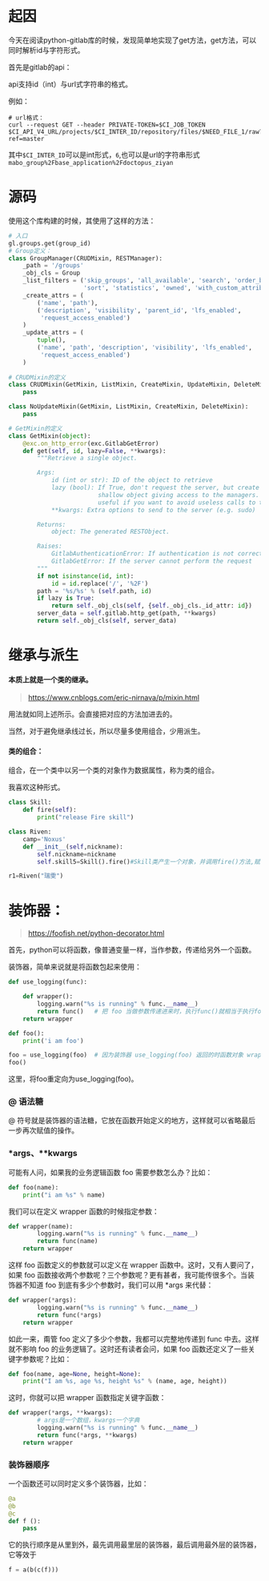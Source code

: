 # 起因

今天在阅读python-gitlab库的时候，发现简单地实现了get方法，get方法，可以同时解析id与字符形式。

首先是gitlab的api：

api支持id（int）与url式字符串的格式。

例如：

```shell
# url格式：
curl --request GET --header PRIVATE-TOKEN=$CI_JOB_TOKEN $CI_API_V4_URL/projects/$CI_INTER_ID/repository/files/$NEED_FILE_1/raw?ref=master
```

其中`$CI_INTER_ID`可以是int形式，`6`,也可以是url的字符串形式`mabo_group%2Fbase_application%2Fdoctopus_ziyan`

# 源码

使用这个库构建的时候，其使用了这样的方法：

```python
# 入口
gl.groups.get(group_id)
# Group定义：
class GroupManager(CRUDMixin, RESTManager):
	_path = '/groups'
    _obj_cls = Group
    _list_filters = ('skip_groups', 'all_available', 'search', 'order_by',
                     'sort', 'statistics', 'owned', 'with_custom_attributes')
    _create_attrs = (
        ('name', 'path'),
        ('description', 'visibility', 'parent_id', 'lfs_enabled',
         'request_access_enabled')
    )
    _update_attrs = (
        tuple(),
        ('name', 'path', 'description', 'visibility', 'lfs_enabled',
         'request_access_enabled')
    )
    
# CRUDMixin的定义
class CRUDMixin(GetMixin, ListMixin, CreateMixin, UpdateMixin, DeleteMixin):
    pass

class NoUpdateMixin(GetMixin, ListMixin, CreateMixin, DeleteMixin):
    pass

# GetMixin的定义
class GetMixin(object):
    @exc.on_http_error(exc.GitlabGetError)
    def get(self, id, lazy=False, **kwargs):
        """Retrieve a single object.

        Args:
            id (int or str): ID of the object to retrieve
            lazy (bool): If True, don't request the server, but create a
                         shallow object giving access to the managers. This is
                         useful if you want to avoid useless calls to the API.
            **kwargs: Extra options to send to the server (e.g. sudo)

        Returns:
            object: The generated RESTObject.

        Raises:
            GitlabAuthenticationError: If authentication is not correct
            GitlabGetError: If the server cannot perform the request
        """
        if not isinstance(id, int):
            id = id.replace('/', '%2F')
        path = '%s/%s' % (self.path, id)
        if lazy is True:
            return self._obj_cls(self, {self._obj_cls._id_attr: id})
        server_data = self.gitlab.http_get(path, **kwargs)
        return self._obj_cls(self, server_data)
```

# 继承与派生

#### 本质上就是一个**类的继承**。

<!--说什么Mixin技术。。。呵呵-->

> <https://www.cnblogs.com/eric-nirnava/p/mixin.html>

用法就如同上述所示。会直接把对应的方法加进去的。

当然，对于避免继承线过长，所以尽量多使用组合，少用派生。

#### 类的组合：

组合，在一个类中以另一个类的对象作为数据属性，称为类的组合。

我喜欢这种形式。

```python
class Skill:
    def fire(self):
        print("release Fire skill")

class Riven:
    camp='Noxus'
    def __init__(self,nickname):
        self.nickname=nickname
        self.skill5=Skill().fire()#Skill类产生一个对象，并调用fire()方法,赋值给实例的skill5属性

r1=Riven("瑞雯")
```

# 装饰器：

> <https://foofish.net/python-decorator.html>

首先，python可以将函数，像普通变量一样，当作参数，传递给另外一个函数。

[^]: 传递函数！这个可以玩的东西就有点多了啊！

装饰器，简单来说就是将函数包起来使用：

```python
def use_logging(func):

    def wrapper():
        logging.warn("%s is running" % func.__name__)
        return func()   # 把 foo 当做参数传递进来时，执行func()就相当于执行foo()
    return wrapper

def foo():
    print('i am foo')

foo = use_logging(foo)  # 因为装饰器 use_logging(foo) 返回的时函数对象 wrapper，这条语句相当于  foo = wrapper
foo() 
```

这里，将foo重定向为use_logging(foo)。

[^return wrapper]: 这里不是很必要，但写了也没啥毛病就是了。

### @ 语法糖

@ 符号就是装饰器的语法糖，它放在函数开始定义的地方，这样就可以省略最后一步再次赋值的操作。

### *args、**kwargs

可能有人问，如果我的业务逻辑函数 foo 需要参数怎么办？比如：

```python
def foo(name):
    print("i am %s" % name)
```

我们可以在定义 wrapper 函数的时候指定参数：

```python
def wrapper(name):
        logging.warn("%s is running" % func.__name__)
        return func(name)
    return wrapper
```

这样 foo 函数定义的参数就可以定义在 wrapper 函数中。这时，又有人要问了，如果 foo 函数接收两个参数呢？三个参数呢？更有甚者，我可能传很多个。当装饰器不知道 foo 到底有多少个参数时，我们可以用 *args 来代替：

```python
def wrapper(*args):
        logging.warn("%s is running" % func.__name__)
        return func(*args)
    return wrapper
```

如此一来，甭管 foo 定义了多少个参数，我都可以完整地传递到 func 中去。这样就不影响 foo 的业务逻辑了。这时还有读者会问，如果 foo 函数还定义了一些关键字参数呢？比如：

```python
def foo(name, age=None, height=None):
    print("I am %s, age %s, height %s" % (name, age, height))
```

这时，你就可以把 wrapper 函数指定关键字函数：

```python
def wrapper(*args, **kwargs):
        # args是一个数组，kwargs一个字典
        logging.warn("%s is running" % func.__name__)
        return func(*args, **kwargs)
    return wrapper
```

### 装饰器顺序

一个函数还可以同时定义多个装饰器，比如：

```python
@a
@b
@c
def f ():
    pass
```

它的执行顺序是从里到外，最先调用最里层的装饰器，最后调用最外层的装饰器，它等效于

```python
f = a(b(c(f)))
```

<!--可以说，到了这里就已经非常之恶臭了。咦惹！！！-->